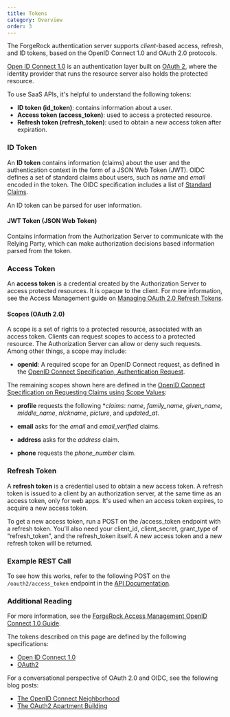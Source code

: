 ```yaml
---
title: Tokens 
category: Overview
order: 3
---
```


The ForgeRock authentication server supports *client*-based access, refresh, and 
ID tokens, based on the OpenID Connect 1.0 and OAuth 2.0 protocols.

[Open ID Connect 1.0](https://openid.net/connect/) is an authentication layer 
built on [OAuth 2](https://tools.ietf.org/html/rfc6749), where the identity 
provider that runs the resource server also holds the protected resource.

To use SaaS APIs, it's helpful to understand the following tokens:

- **ID token (id_token)**: contains information about a user.
- **Access token (access_token)**: used to access a protected resource.
- **Refresh token (refresh_token)**: used to obtain a new access token after expiration.


### ID Token
An **ID token** contains information (claims) about the user and the authentication
context in the form of a JSON Web Token (JWT). OIDC defines a set of standard 
claims about users, such as *name* and *email* encoded in the token. The OIDC 
specification includes a list of [Standard Claims](https://openid.net/specs/openid-connect-core-1_0.html#StandardClaims).

An ID token can be parsed for user information. 


#### JWT Token (JSON Web Token)
Contains information from the Authorization Server to communicate with the Relying 
Party, which can make authorization decisions based information
parsed from the token.  


### Access Token
An **access token** is a credential created by the Authorization Server to 
access protected resources. It is opaque to the client. For more information, see
the Access Management guide on [Managing OAuth 2.0 Refresh Tokens](https://backstage.forgerock.com/docs/am/6.5/oauth2-guide/#oauth2-refresh-tokens).



#### Scopes (OAuth 2.0)

A scope is a set of rights to a protected resource, associated with an access 
token. Clients can request scopes to access to a protected resource. The 
Authorization Server can allow or deny such requests. Among other things, a 
scope may include:

 - **openid**: A required scope for an OpenID Connect request, as defined in
 the [OpenID Connect Specification, Authentication Request](https://openid.net/specs/openid-connect-core-1_0.html#AuthRequest).

The remaining scopes shown here are defined in the 
[OpenID Connect Specification on Requesting Claims using Scope Values](https://openid.net/specs/openid-connect-core-1_0.html#ScopeClaims):

 - **profile** requests the following **claims*: *name*, *family_name*, *given_name*, 
 *middle_name*, *nickname*, *picture*, and *updated_at*.

 - **email** asks for the *email* and *email_verified* claims.

 - **address** asks for the *address* claim.

 - **phone** requests the *phone_number* claim.



### Refresh Token
A **refresh token** is a credential used to obtain a new access token. A refresh 
token is issued to a client by an authorization server, at the same time as an 
access token, only for web apps. It's used when an access token expires, to 
acquire a new access token.

To get a new access token, run a POST on the /access_token endpoint with a 
refresh token. You'll also need your client_id, client_secret, grant_type of 
“refresh_token”, and the refresh_token itself. A new access token and a new 
refresh token will be returned.


### Example REST Call

To see how this works, refer to the following POST on the ```/oauth2/access_token``` 
endpoint in the [API Documentation](https://developer-api.forgerock.com/#5ad32ea8-5996-4bb7-9828-f6edc65d5204).


### Additional Reading

For more information, see the
[ForgeRock Access Management OpenID Connect 1.0 Guide](https://backstage.forgerock.com/docs/am/6.5/oidc1-guide/#chap-oidc1-introduction).

The tokens described on this page are defined by the following specifications:
- [Open ID Connect 1.0](https://openid.net/connect/)
- [OAuth2](https://tools.ietf.org/html/rfc6749)

For a conversational perspective of OAuth 2.0 and OIDC, see the following blog
posts: 
- [The OpenID Connect Neighborhood](https://forum.forgerock.com/2018/09/openid-connect-neighborhood/)
- [The OAuth2 Apartment Building](https://forum.forgerock.com/2018/09/oauth2-apartment-building/)
